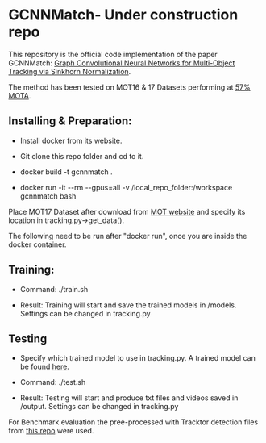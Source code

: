 # GCNNMatch- Under construction repo

This repository is the official code implementation of the paper GCNNMatch: [Graph Convolutional Neural Networks for Multi-Object Tracking via Sinkhorn Normalization](https://arxiv.org/abs/2010.00067). 

The method has been tested on MOT16 & 17 Datasets performing at [57% MOTA](https://motchallenge.net/method/MOT=3392&chl=10).

## Installing & Preparation:

* Install docker from its website.

* Git clone this repo folder and cd to it.

* docker build -t gcnnmatch .

* docker run -it --rm --gpus=all -v /local_repo_folder:/workspace gcnnmatch bash

Place MOT17 Dataset after download from [MOT website](https://motchallenge.net/data/MOT17/) and specify its location in tracking.py->get_data(). 

The following need to be run after "docker run", once you are inside the docker container.

## Training:

* Command: ./train.sh

* Result: Training will start and save the trained models in /models. Settings can be changed in tracking.py

## Testing

* Specify which trained model to use in tracking.py. A trained model can be found [here](https://drive.google.com/drive/folders/1b0ZF7WAQFIXv6xydyU3OGGBW-7EhegSv?usp=sharing).

* Command: ./test.sh

* Result: Testing will start and produce txt files and videos saved in /output. Settings can be changed in tracking.py

For Benchmark evaluation the pree-processed with Tracktor detection files from [this repo](https://github.com/dvl-tum/mot_neural_solver) were used.
